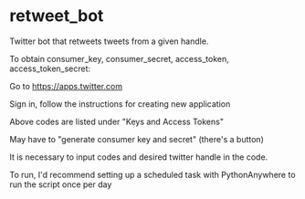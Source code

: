 # retweet_bot
Twitter bot that retweets tweets from a given handle.



To obtain consumer_key, consumer_secret, access_token, access_token_secret:

Go to https://apps.twitter.com

Sign in, follow the instructions for creating new application

Above codes are listed under "Keys and Access Tokens"

May have to "generate consumer key and secret" (there's a button)



It is necessary to input codes and desired twitter handle in the code.

To run, I'd recommend setting up a scheduled task with PythonAnywhere to run the script once per day
